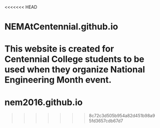 <<<<<<< HEAD
# NEMAtCentennial.github.io

This website is created for Centennial College students to be used when they organize National Engineering Month event.
=======
# nem2016.github.io
>>>>>>> 8c72c3d505b954a82d451b98a95fd3657cdb67d7
